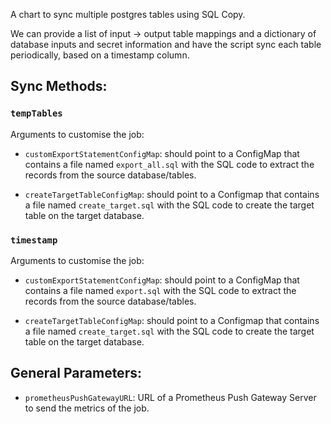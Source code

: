 A chart to sync multiple postgres tables using SQL Copy.

We can provide a list of input -> output table mappings and a dictionary of database
inputs and secret information and have the script sync each table periodically, based 
on a timestamp column.

## Sync Methods:

### `tempTables`

Arguments to customise the job:

- `customExportStatementConfigMap`: should point to a ConfigMap that contains a file named `export_all.sql` with the SQL code 
to extract the records from the source database/tables.

- `createTargetTableConfigMap`: should point to a Configmap that contains a file named `create_target.sql` with the SQL code
to create the target table on the target database.

### `timestamp`

Arguments to customise the job:

- `customExportStatementConfigMap`: should point to a ConfigMap that contains a file named `export.sql` with the SQL code 
to extract the records from the source database/tables.

- `createTargetTableConfigMap`: should point to a Configmap that contains a file named `create_target.sql` with the SQL code
to create the target table on the target database.

## General Parameters:
  
- `prometheusPushGatewayURL`: URL of a Prometheus Push Gateway Server to send the metrics of the job.

